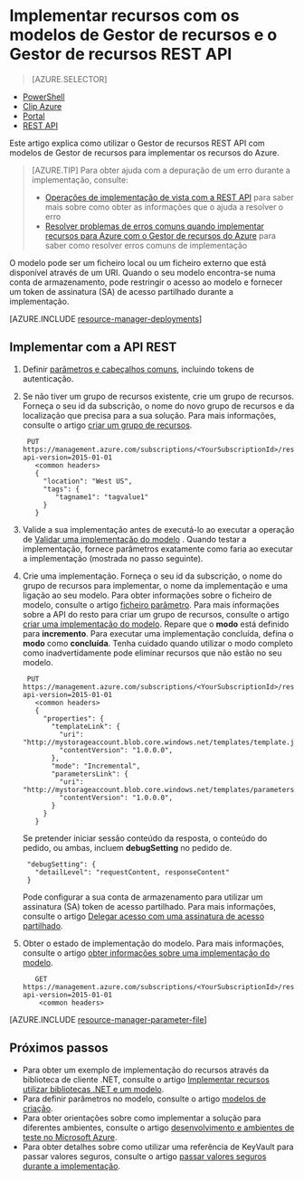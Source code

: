 <properties
   pageTitle="Implementar recursos REST API e modelo com | Microsoft Azure"
   description="Utilize o Gestor de recursos do Azure e o Gestor de recursos REST API para implementar um recursos Azure. Os recursos são definidos num modelo de Gestor de recursos."
   services="azure-resource-manager"
   documentationCenter="na"
   authors="tfitzmac"
   manager="timlt"
   editor="tysonn"/>

<tags
   ms.service="azure-resource-manager"
   ms.devlang="na"
   ms.topic="article"
   ms.tgt_pltfrm="na"
   ms.workload="na"
   ms.date="07/11/2016"
   ms.author="tomfitz"/>

# <a name="deploy-resources-with-resource-manager-templates-and-resource-manager-rest-api"></a>Implementar recursos com os modelos de Gestor de recursos e o Gestor de recursos REST API

> [AZURE.SELECTOR]
- [PowerShell](resource-group-template-deploy.md)
- [Clip Azure](resource-group-template-deploy-cli.md)
- [Portal](resource-group-template-deploy-portal.md)
- [REST API](resource-group-template-deploy-rest.md)

Este artigo explica como utilizar o Gestor de recursos REST API com modelos de Gestor de recursos para implementar os recursos do Azure.  

> [AZURE.TIP] Para obter ajuda com a depuração de um erro durante a implementação, consulte:
>
> - [Operações de implementação de vista com a REST API](resource-manager-troubleshoot-deployments-rest.md) para saber mais sobre como obter as informações que o ajuda a resolver o erro
> - [Resolver problemas de erros comuns quando implementar recursos para Azure com o Gestor de recursos do Azure](resource-manager-common-deployment-errors.md) para saber como resolver erros comuns de implementação

O modelo pode ser um ficheiro local ou um ficheiro externo que está disponível através de um URI. Quando o seu modelo encontra-se numa conta de armazenamento, pode restringir o acesso ao modelo e fornecer um token de assinatura (SA) de acesso partilhado durante a implementação.

[AZURE.INCLUDE [resource-manager-deployments](../includes/resource-manager-deployments.md)]

## <a name="deploy-with-the-rest-api"></a>Implementar com a API REST
1. Definir [parâmetros e cabeçalhos comuns](https://msdn.microsoft.com/library/azure/8d088ecc-26eb-42e9-8acc-fe929ed33563#bk_common), incluindo tokens de autenticação.
2. Se não tiver um grupo de recursos existente, crie um grupo de recursos. Forneça o seu id da subscrição, o nome do novo grupo de recursos e da localização que precisa para a sua solução. Para mais informações, consulte o artigo [criar um grupo de recursos](https://msdn.microsoft.com/library/azure/dn790525.aspx).

        PUT https://management.azure.com/subscriptions/<YourSubscriptionId>/resourcegroups/<YourResourceGroupName>?api-version=2015-01-01
          <common headers>
          {
            "location": "West US",
            "tags": {
               "tagname1": "tagvalue1"
            }
          }
   
3. Valide a sua implementação antes de executá-lo ao executar a operação de [Validar uma implementação do modelo](https://msdn.microsoft.com/library/azure/dn790547.aspx) . Quando testar a implementação, fornece parâmetros exatamente como faria ao executar a implementação (mostrada no passo seguinte).

3. Crie uma implementação. Forneça o seu id da subscrição, o nome do grupo de recursos para implementar, o nome da implementação e uma ligação ao seu modelo. Para obter informações sobre o ficheiro de modelo, consulte o artigo [ficheiro parâmetro](#parameter-file). Para mais informações sobre a API do resto para criar um grupo de recursos, consulte o artigo [criar uma implementação do modelo](https://msdn.microsoft.com/library/azure/dn790564.aspx). Repare que o **modo** está definido para **incremento**. Para executar uma implementação concluída, defina o **modo** como **concluída**. Tenha cuidado quando utilizar o modo completo como inadvertidamente pode eliminar recursos que não estão no seu modelo.
    
        PUT https://management.azure.com/subscriptions/<YourSubscriptionId>/resourcegroups/<YourResourceGroupName>/providers/Microsoft.Resources/deployments/<YourDeploymentName>?api-version=2015-01-01
          <common headers>
          {
            "properties": {
              "templateLink": {
                "uri": "http://mystorageaccount.blob.core.windows.net/templates/template.json",
                "contentVersion": "1.0.0.0",
              },
              "mode": "Incremental",
              "parametersLink": {
                "uri": "http://mystorageaccount.blob.core.windows.net/templates/parameters.json",
                "contentVersion": "1.0.0.0",
              }
            }
          }
   
      Se pretender iniciar sessão conteúdo da resposta, o conteúdo do pedido, ou ambas, incluem **debugSetting** no pedido de.

        "debugSetting": {
          "detailLevel": "requestContent, responseContent"
        }

      Pode configurar a sua conta de armazenamento para utilizar um assinatura (SA) token de acesso partilhado. Para mais informações, consulte o artigo [Delegar acesso com uma assinatura de acesso partilhado](https://msdn.microsoft.com/library/ee395415.aspx).

4. Obter o estado de implementação do modelo. Para mais informações, consulte o artigo [obter informações sobre uma implementação do modelo](https://msdn.microsoft.com/library/azure/dn790565.aspx).

          GET https://management.azure.com/subscriptions/<YourSubscriptionId>/resourcegroups/<YourResourceGroupName>/providers/Microsoft.Resources/deployments/<YourDeploymentName>?api-version=2015-01-01
           <common headers>

[AZURE.INCLUDE [resource-manager-parameter-file](../includes/resource-manager-parameter-file.md)]

## <a name="next-steps"></a>Próximos passos
- Para obter um exemplo de implementação do recursos através da biblioteca de cliente .NET, consulte o artigo [Implementar recursos utilizar bibliotecas .NET e um modelo](virtual-machines/virtual-machines-windows-csharp-template.md).
- Para definir parâmetros no modelo, consulte o artigo [modelos de criação](resource-group-authoring-templates.md#parameters).
- Para obter orientações sobre como implementar a solução para diferentes ambientes, consulte o artigo [desenvolvimento e ambientes de teste no Microsoft Azure](solution-dev-test-environments.md).
- Para obter detalhes sobre como utilizar uma referência de KeyVault para passar valores seguros, consulte o artigo [passar valores seguros durante a implementação](resource-manager-keyvault-parameter.md).
